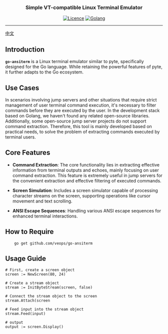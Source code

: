 <h3 align="center">Simple VT-compatible Linux Terminal Emulator</h3>
<div align="center">

[![Licence](https://img.shields.io/badge/Licence-Apache-brightgreen)](https://github.com/veops/gin-api-template/blob/main/LICENSE)
[![Golang](https://img.shields.io/badge/go-1.18+-blue)](https://go.dev/dl/)
</div>

------------------------------

[中文](README_zh.md)


## Introduction
**`go-ansiterm`**  is a Linux terminal emulator similar to pyte, specifically designed for the Go language. While retaining the powerful features of pyte, it further adapts to the Go ecosystem.

## Use Cases
In scenarios involving jump servers and other situations that require strict management of user terminal command execution, it's necessary to filter commands before they are executed by the user. In the development stack based on Golang, we haven't found any related open-source libraries. Additionally, some open-source jump server projects do not support command extraction. Therefore, this tool is mainly developed based on practical needs, to solve the problem of extracting commands executed by terminal users.

## Core Features

- **Command Extraction**: The core functionality lies in extracting effective information from terminal outputs and echoes, mainly focusing on user command extraction. This feature is extremely useful in jump servers for the convenient extraction and effective filtering of executed commands.

- **Screen Simulation**: Includes a screen simulator capable of processing character streams on the screen, supporting operations like cursor movement and text scrolling.

- **ANSI Escape Sequences**: Handling various ANSI escape sequences for enhanced terminal interactions.

## How to Require
```shell
    go get github.com/veops/go-ansiterm
```

## Usage Guide

```shell
# First, create a screen object
screen := NewScreen(80, 24)

# Create a stream object
stream := InitByteStream(screen, false)

# Connect the stream object to the screen
stream.Attach(screen

# Feed input into the stream object
stream.Feed(input)

# output
output := screen.Display()

```